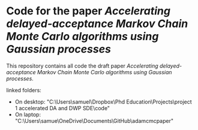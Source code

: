 # Code for the paper *Accelerating delayed-acceptance Markov Chain Monte Carlo algorithms using Gaussian processes*

This repository contains all code the draft paper *Accelerating delayed-acceptance Markov Chain Monte Carlo algorithms using Gaussian processes*.

linked folders:

* On desktop: "C:\\Users\\samuel\\Dropbox\\Phd Education\\Projects\\project 1 accelerated DA and DWP SDE\\code"
* On laptop: "C:\\Users\\samue\\OneDrive\\Documents\\GitHub\\adamcmcpaper"
